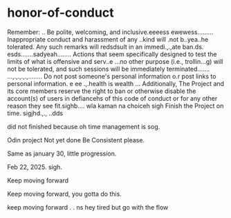 # honor-of-conduct
Remember:
..
Be polite, welcoming, and inclusive.eeeess
ewewess.........
Inappropriate conduct and harassment of any ..kind will .not b..yea..he tolerated. Any such remarks will redsdsult in an immedi.,.,ate ban.ds.
esds.......sadyeah........
Actions that seem specifically designed to test the limits of what is offensive and serv..e ...no other purpose (i.e., trollin...g) will not be tolerated, and such sessions will be immediately terminated.......
...,.,.,.,.,........
Do not post someone's personal information o.r post links to personal information. e ee .,.health is wealth
...
Additionally, The Project and its core members reserve the right to ban or otherwise disable the account(s) of users in defiancehs of this code of conduct or for any other reason they see fit.sighb....
 wla kaman na choiceh
sigh
Finish the Project on time.  sigjhd.,.,
..dds

did not finished because oh time management is sog.



Odin project
Not yet done
Be Consistent please.

Same as january 30, little progression.

Feb 22, 2025. sigh.


Keep moving forward

Keep moving forward, you gotta do this.

keep moving forward . . ns
hey
tired but go with the flow 
